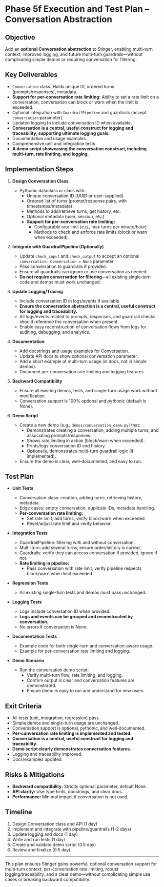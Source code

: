 # Phase 5f Execution and Test Plan – Conversation Abstraction

## Objective
Add an **optional Conversation abstraction** to Stinger, enabling multi-turn context, improved logging, and future multi-turn guardrails—without complicating simple demos or requiring conversation for filtering.

## Key Deliverables
- `Conversation` class: Holds unique ID, ordered turns (prompts/responses), metadata.
- **Support for per-conversation rate limiting:** Ability to set a rate limit on a conversation; conversation can block or warn when the limit is exceeded.
- Optional integration with `GuardrailPipeline` and guardrails (accept `conversation` parameter).
- Updated logging to include conversation ID when available.
- **Conversation is a central, useful construct for logging and traceability, supporting ultimate logging goals.**
- Documentation and usage examples.
- Comprehensive unit and integration tests.
- **A demo script showcasing the conversation construct, including multi-turn, rate limiting, and logging.**

## Implementation Steps

1. **Design Conversation Class**
   - Pythonic dataclass or class with:
     - Unique conversation ID (UUID or user-supplied)
     - Ordered list of turns (prompt/response pairs, with timestamps/metadata)
     - Methods to add/retrieve turns, get history, etc.
     - Optional metadata (user, session, etc.)
     - **Support for per-conversation rate limiting:**
       - Configurable rate limit (e.g., max turns per minute/hour)
       - Methods to check and enforce rate limits (block or warn when exceeded)

2. **Integrate with GuardrailPipeline (Optionally)**
   - Update `check_input` and `check_output` to accept an optional `conversation: Conversation = None` parameter.
   - Pass conversation to guardrails if provided.
   - Ensure all guardrails can ignore or use conversation as needed.
   - **Do not require conversation for filtering**—all existing single-turn code and demos must work unchanged.

3. **Update Logging/Tracing**
   - Include conversation ID in logs/events if available.
   - **Ensure the conversation abstraction is a central, useful construct for logging and traceability.**
   - All logs/events related to prompts, responses, and guardrail checks should reference the conversation when present.
   - Enable easy reconstruction of conversation flows from logs for auditing, debugging, and analytics.

4. **Documentation**
   - Add docstrings and usage examples for Conversation.
   - Update API docs to show optional conversation parameter.
   - Add a short example of multi-turn usage (in docs, not in simple demos).
   - Document per-conversation rate limiting and logging features.

5. **Backward Compatibility**
   - Ensure all existing demos, tests, and single-turn usage work without modification.
   - Conversation support is 100% optional and pythonic (default is None).

6. **Demo Script**
   - Create a new demo (e.g., `demos/conversation_demo.py`) that:
     - Demonstrates creating a conversation, adding multiple turns, and associating prompts/responses.
     - Shows rate limiting in action (block/warn when exceeded).
     - Prints/logs conversation ID and history.
     - Optionally, demonstrates multi-turn guardrail logic (if implemented).
   - Ensure the demo is clear, well-documented, and easy to run.

## Test Plan

- **Unit Tests**
  - Conversation class: creation, adding turns, retrieving history, metadata.
  - Edge cases: empty conversation, duplicate IDs, metadata handling.
  - **Per-conversation rate limiting:**
    - Set rate limit, add turns, verify block/warn when exceeded.
    - Reset/adjust rate limit and verify behavior.

- **Integration Tests**
  - GuardrailPipeline: filtering with and without conversation.
  - Multi-turn: add several turns, ensure order/history is correct.
  - Guardrails: verify they can access conversation if provided, ignore if not.
  - **Rate limiting in pipeline:**
    - Pass conversation with rate limit, verify pipeline respects block/warn when limit exceeded.

- **Regression Tests**
  - All existing single-turn tests and demos must pass unchanged.

- **Logging Tests**
  - Logs include conversation ID when provided.
  - **Logs and events can be grouped and reconstructed by conversation.**
  - No errors if conversation is None.

- **Documentation Tests**
  - Example code for both single-turn and conversation-aware usage.
  - Example for per-conversation rate limiting and logging.

- **Demo Scenario**
  - Run the conversation demo script:
    - Verify multi-turn flow, rate limiting, and logging.
    - Confirm output is clear and conversation features are demonstrated.
    - Ensure demo is easy to run and understand for new users.

## Exit Criteria
- All tests (unit, integration, regression) pass.
- Simple demos and single-turn usage are unchanged.
- Conversation support is optional, pythonic, and well-documented.
- **Per-conversation rate limiting is implemented and tested.**
- **Conversation is a central, useful construct for logging and traceability.**
- **Demo script clearly demonstrates conversation features.**
- Logging and traceability improved.
- Docs/examples updated.

## Risks & Mitigations
- **Backward compatibility:** Strictly optional parameter, default None.
- **API clarity:** Use type hints, docstrings, and clear docs.
- **Performance:** Minimal impact if conversation is not used.

## Timeline
1. Design Conversation class and API (1 day)
2. Implement and integrate with pipeline/guardrails (1–2 days)
3. Update logging and docs (1 day)
4. Write and run tests (1 day)
5. Create and validate demo script (0.5 day)
6. Review and finalize (0.5 day)

---

This plan ensures Stinger gains powerful, optional conversation support for multi-turn context, per-conversation rate limiting, robust logging/traceability, and a clear demo—without complicating simple use cases or breaking backward compatibility. 